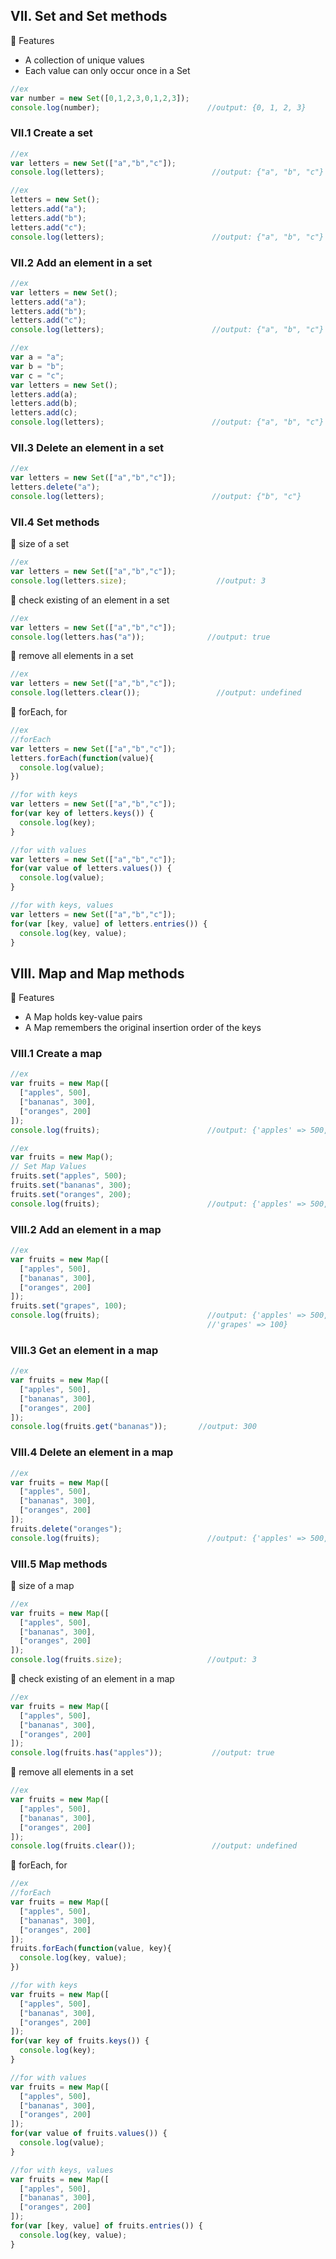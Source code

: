 

## VII. Set and Set methods
:triangular_flag_on_post: Features
- A collection of unique values
- Each value can only occur once in a Set
```javascript
//ex
var number = new Set([0,1,2,3,0,1,2,3]);        
console.log(number);                        //output: {0, 1, 2, 3}
```

### VII.1 Create a set
```javascript
//ex
var letters = new Set(["a","b","c"]);
console.log(letters);                        //output: {"a", "b", "c"}

//ex
letters = new Set();
letters.add("a");
letters.add("b");
letters.add("c");
console.log(letters);                        //output: {"a", "b", "c"}
```

### VII.2 Add an element in a set
```javascript
//ex
var letters = new Set();
letters.add("a");
letters.add("b");
letters.add("c");
console.log(letters);                        //output: {"a", "b", "c"}

//ex
var a = "a";
var b = "b";
var c = "c";
var letters = new Set();
letters.add(a);
letters.add(b);
letters.add(c);
console.log(letters);                        //output: {"a", "b", "c"}
```

### VII.3 Delete an element in a set
```javascript
//ex
var letters = new Set(["a","b","c"]);
letters.delete("a");
console.log(letters);                        //output: {"b", "c"}
```
### VII.4 Set methods
:triangular_flag_on_post: size of a set
```javascript
//ex
var letters = new Set(["a","b","c"]);
console.log(letters.size);                    //output: 3
```

:triangular_flag_on_post: check existing of an element in a set
```javascript
//ex
var letters = new Set(["a","b","c"]);
console.log(letters.has("a"));              //output: true
```

:triangular_flag_on_post: remove all elements in a set
```javascript
//ex
var letters = new Set(["a","b","c"]);
console.log(letters.clear());                 //output: undefined
```

:triangular_flag_on_post: forEach, for
```javascript
//ex
//forEach
var letters = new Set(["a","b","c"]);
letters.forEach(function(value){
  console.log(value);
})

//for with keys
var letters = new Set(["a","b","c"]);
for(var key of letters.keys()) {
  console.log(key);
}

//for with values
var letters = new Set(["a","b","c"]);
for(var value of letters.values()) {
  console.log(value);
}

//for with keys, values
var letters = new Set(["a","b","c"]);
for(var [key, value] of letters.entries()) {
  console.log(key, value);
}
```

## VIII. Map and Map methods
:triangular_flag_on_post: Features
- A Map holds key-value pairs
- A Map remembers the original insertion order of the keys

### VIII.1 Create a map
```javascript
//ex
var fruits = new Map([
  ["apples", 500],
  ["bananas", 300],
  ["oranges", 200]
]);
console.log(fruits);                        //output: {'apples' => 500, 'bananas' => 300, 'oranges' => 200}

//ex
var fruits = new Map();
// Set Map Values
fruits.set("apples", 500);
fruits.set("bananas", 300);
fruits.set("oranges", 200);
console.log(fruits);                        //output: {'apples' => 500, 'bananas' => 300, 'oranges' => 200}
```

### VIII.2 Add an element in a map
```javascript
//ex
var fruits = new Map([
  ["apples", 500],
  ["bananas", 300],
  ["oranges", 200]
]);
fruits.set("grapes", 100);
console.log(fruits);                        //output: {'apples' => 500, 'bananas' => 300, 'oranges' => 200, 
                                            //'grapes' => 100}
```

### VIII.3 Get an element in a map
```javascript
//ex
var fruits = new Map([
  ["apples", 500],
  ["bananas", 300],
  ["oranges", 200]
]);
console.log(fruits.get("bananas"));       //output: 300
```

### VIII.4 Delete an element in a map
```javascript
//ex
var fruits = new Map([
  ["apples", 500],
  ["bananas", 300],
  ["oranges", 200]
]);
fruits.delete("oranges");
console.log(fruits);                        //output: {'apples' => 500, 'bananas' => 300}
```

### VIII.5 Map methods
:triangular_flag_on_post: size of a map
```javascript
//ex
var fruits = new Map([
  ["apples", 500],
  ["bananas", 300],
  ["oranges", 200]
]);
console.log(fruits.size);                   //output: 3
```

:triangular_flag_on_post: check existing of an element in a map
```javascript
//ex
var fruits = new Map([
  ["apples", 500],
  ["bananas", 300],
  ["oranges", 200]
]);
console.log(fruits.has("apples"));           //output: true
```

:triangular_flag_on_post: remove all elements in a set
```javascript
//ex
var fruits = new Map([
  ["apples", 500],
  ["bananas", 300],
  ["oranges", 200]
]);
console.log(fruits.clear());                 //output: undefined
```

:triangular_flag_on_post: forEach, for
```javascript
//ex
//forEach
var fruits = new Map([
  ["apples", 500],
  ["bananas", 300],
  ["oranges", 200]
]);
fruits.forEach(function(value, key){
  console.log(key, value);
})

//for with keys
var fruits = new Map([
  ["apples", 500],
  ["bananas", 300],
  ["oranges", 200]
]);
for(var key of fruits.keys()) {
  console.log(key);
}

//for with values
var fruits = new Map([
  ["apples", 500],
  ["bananas", 300],
  ["oranges", 200]
]);
for(var value of fruits.values()) {
  console.log(value);
}

//for with keys, values
var fruits = new Map([
  ["apples", 500],
  ["bananas", 300],
  ["oranges", 200]
]);
for(var [key, value] of fruits.entries()) {
  console.log(key, value);
}
```

